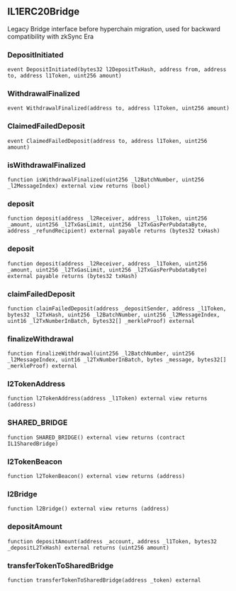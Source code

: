 ## IL1ERC20Bridge

Legacy Bridge interface before hyperchain migration, used for backward compatibility with zkSync Era

### DepositInitiated

```solidity
event DepositInitiated(bytes32 l2DepositTxHash, address from, address to, address l1Token, uint256 amount)
```

### WithdrawalFinalized

```solidity
event WithdrawalFinalized(address to, address l1Token, uint256 amount)
```

### ClaimedFailedDeposit

```solidity
event ClaimedFailedDeposit(address to, address l1Token, uint256 amount)
```

### isWithdrawalFinalized

```solidity
function isWithdrawalFinalized(uint256 _l2BatchNumber, uint256 _l2MessageIndex) external view returns (bool)
```

### deposit

```solidity
function deposit(address _l2Receiver, address _l1Token, uint256 _amount, uint256 _l2TxGasLimit, uint256 _l2TxGasPerPubdataByte, address _refundRecipient) external payable returns (bytes32 txHash)
```

### deposit

```solidity
function deposit(address _l2Receiver, address _l1Token, uint256 _amount, uint256 _l2TxGasLimit, uint256 _l2TxGasPerPubdataByte) external payable returns (bytes32 txHash)
```

### claimFailedDeposit

```solidity
function claimFailedDeposit(address _depositSender, address _l1Token, bytes32 _l2TxHash, uint256 _l2BatchNumber, uint256 _l2MessageIndex, uint16 _l2TxNumberInBatch, bytes32[] _merkleProof) external
```

### finalizeWithdrawal

```solidity
function finalizeWithdrawal(uint256 _l2BatchNumber, uint256 _l2MessageIndex, uint16 _l2TxNumberInBatch, bytes _message, bytes32[] _merkleProof) external
```

### l2TokenAddress

```solidity
function l2TokenAddress(address _l1Token) external view returns (address)
```

### SHARED_BRIDGE

```solidity
function SHARED_BRIDGE() external view returns (contract IL1SharedBridge)
```

### l2TokenBeacon

```solidity
function l2TokenBeacon() external view returns (address)
```

### l2Bridge

```solidity
function l2Bridge() external view returns (address)
```

### depositAmount

```solidity
function depositAmount(address _account, address _l1Token, bytes32 _depositL2TxHash) external returns (uint256 amount)
```

### transferTokenToSharedBridge

```solidity
function transferTokenToSharedBridge(address _token) external
```

